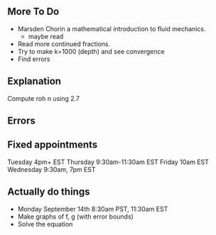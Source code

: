 ## More To Do
- Marsden Chorin a mathematical introduction to fluid mechanics.
  - maybe read
-  Read more continued fractions.
- Try to make k=1000 (depth) and see convergence
- Find errors
## Explanation

Compute roh n using 2.7

## Errors

## Fixed appointments

Tuesday 4pm+ EST
Thursday 9:30am-11:30am EST
Friday 10am EST
Wednesday 9:30am, 7pm EST

## Actually do things
- Monday September 14th 8:30am PST, 11:30am EST
- Make graphs of f, g (with error bounds)
- Solve the equation
